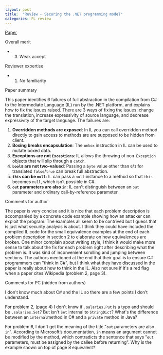 ```yaml
---
layout: post
title:  "Review - Securing the .NET programming model"
categories: PL review
---
```


[Paper](https://dl.acm.org/doi/10.1016/j.tcs.2006.08.014)


Overall merit
- 3. Weak accept

Reviewer expertise
- 1. No familiarity

Paper summary

This paper identifies 6 failures of full abstraction in the compilation from C# to the Intermediate Language (IL) run by the .NET platform, and explains how to fix the issues raised. There are 3 ways of fixing the issues: change the translation, increase expressivity of source language, and decrease expressivity of the target language. The failures are:
1. **Overridden methods are exposed**: In IL you can call overridden method directly to gain access to methods are are supposed to be hidden from client.
2. **Boxing breaks encapsulation**: The `unbox` instruction in IL can be used to mutate boxed data.
3. **Exceptions are not `Exception`s**: IL allows the throwing of non-`Exception` objects that will slip through a `catch`.
4. **`bool`s are not two-valued**: Passing a `byte` value other than `0`/`1` for translated `false`/`true` can break full abstraction.
5. **`this` can be `null`**: IL can pass a `null` instance to a method so that `this` becomes `null`, which isn’t possible in C#.
6. **`out` parameters are also `in`**: IL can't distinguish between an `out` parameter and ordinary call-by-reference parameter.

Comments for author

The paper is very concise and it is nice that each problem description is accompanied by a concrete code example showing how an attacker can exploit the program. The examples all seem to be contrived but I guess that is just what security analysis is about. I think they could have included the compiled IL code for the small equivalence examples at the end of each problem description in section 2 to elaborate on how equivalences are broken. One minor complain about writing style, I think it would make more sense to talk about the fix for each problem right after describing what the problem is. It was kind of inconvenient scrolling and jumping between sections. The authors mentioned at the end that their goal is to ensure C# programmers can "think in C#", but I think what they have discussed in the paper is really about how to think in the IL. Also not sure if it's a red flag when a paper cites Wikipedia (problem 2, page 3).

Comments for PC (hidden from authors)

I don't know much about C# and the IL so there are a few points I don't understand.

For problem 2, (page 4) I don't know if `.salaries.Put` is a typo and should be `.salaries.Set`? But isn't `Set` internal to `StringDict`? What's the difference between an `internal`method in C# and  a `private` method in Java?

For problem 6, I don't get the meaning of the title "`out` parameters are also `in`". According to Microsoft’s documentation, `in` means an argument cannot be modified by the method,  which contradicts the sentence that says "`out` parameters, must be assigned by the callee before returning". Why is the example shown on top of page 8 equivalent?
